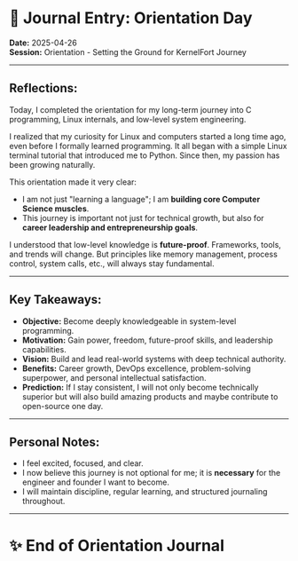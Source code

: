 # 📓 Journal Entry: Orientation Day

**Date:** 2025-04-26  
**Session:** Orientation - Setting the Ground for KernelFort Journey

---

## Reflections:

Today, I completed the orientation for my long-term journey into C programming, Linux internals, and low-level system engineering.

I realized that my curiosity for Linux and computers started a long time ago, even before I formally learned programming. It all began with a simple Linux terminal tutorial that introduced me to Python. Since then, my passion has been growing naturally.

This orientation made it very clear:

- I am not just "learning a language"; I am **building core Computer Science muscles**.
- This journey is important not just for technical growth, but also for **career leadership and entrepreneurship goals**.

I understood that low-level knowledge is **future-proof**. Frameworks, tools, and trends will change. But principles like memory management, process control, system calls, etc., will always stay fundamental.

---

## Key Takeaways:

- **Objective:** Become deeply knowledgeable in system-level programming.
- **Motivation:** Gain power, freedom, future-proof skills, and leadership capabilities.
- **Vision:** Build and lead real-world systems with deep technical authority.
- **Benefits:** Career growth, DevOps excellence, problem-solving superpower, and personal intellectual satisfaction.
- **Prediction:** If I stay consistent, I will not only become technically superior but will also build amazing products and maybe contribute to open-source one day.

---

## Personal Notes:

- I feel excited, focused, and clear.
- I now believe this journey is not optional for me; it is **necessary** for the engineer and founder I want to become.
- I will maintain discipline, regular learning, and structured journaling throughout.

---

# ✨ End of Orientation Journal
